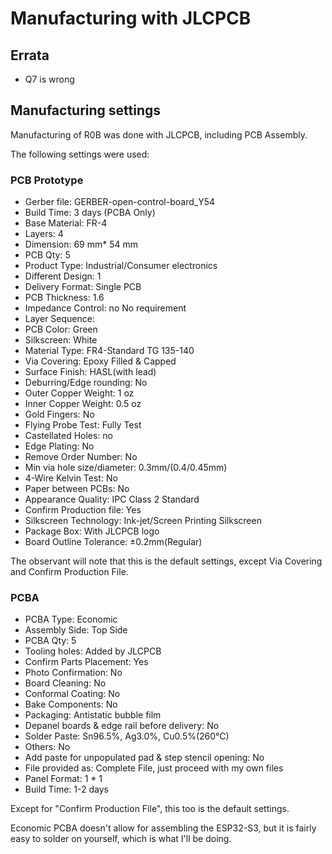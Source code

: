 # Manufacturing with JLCPCB

## Errata

* Q7 is wrong

## Manufacturing settings
Manufacturing of R0B was done with JLCPCB, including PCB Assembly.

The following settings were used:

### PCB Prototype
* Gerber file: GERBER-open-control-board_Y54
* Build Time: 3 days (PCBA Only)
* Base Material: FR-4 
* Layers: 4
* Dimension: 69 mm* 54 mm 
* PCB Qty: 5
* Product Type: Industrial/Consumer electronics 
* Different Design: 1
* Delivery Format: Single PCB 
* PCB Thickness: 1.6
* Impedance Control: no No requirement 
* Layer Sequence: 
* PCB Color: Green 
* Silkscreen: White
* Material Type: FR4-Standard TG 135-140 
* Via Covering: Epoxy Filled & Capped
* Surface Finish: HASL(with lead) 
* Deburring/Edge rounding: No
* Outer Copper Weight: 1 oz 
* Inner Copper Weight: 0.5 oz
* Gold Fingers: No 
* Flying Probe Test: Fully Test
* Castellated Holes: no 
* Edge Plating: No
* Remove Order Number: No 
* Min via hole size/diameter: 0.3mm/(0.4/0.45mm)
* 4-Wire Kelvin Test: No 
* Paper between PCBs: No
* Appearance Quality: IPC Class 2 Standard 
* Confirm Production file: Yes
* Silkscreen Technology: Ink-jet/Screen Printing Silkscreen 
* Package Box: With JLCPCB logo
* Board Outline Tolerance: ±0.2mm(Regular)

The observant will note that this is the default settings, except Via Covering and Confirm Production File.

### PCBA

* PCBA Type: Economic
* Assembly Side: Top Side
* PCBA Qty: 5
* Tooling holes: Added by JLCPCB
* Confirm Parts Placement: Yes
* Photo Confirmation: No
* Board Cleaning: No
* Conformal Coating: No
* Bake Components: No
* Packaging: Antistatic bubble film
* Depanel boards & edge rail before delivery: No
* Solder Paste: Sn96.5%, Ag3.0%, Cu0.5%(260℃)
* Others: No
* Add paste for unpopulated pad & step stencil opening: No
* File provided as: Complete File, just proceed with my own files
* Panel Format: 1 * 1
* Build Time: 1-2 days

Except for "Confirm Production File", this too is the default settings.

Economic PCBA doesn't allow for assembling the ESP32-S3, but it is fairly easy to solder on yourself, which is what I'll be doing.